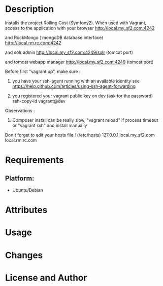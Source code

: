 Description
===========

Installs the project Rolling Cost (Symfony2).
When used with Vagrant, access to the application with your browser
http://local.my_sf2.com:4242

and RockMongo ( mongoDB database interface)
http://local.rm.rc.com:4242

and solr admin
http://local.my_sf2.com:4249/solr (tomcat port)

and tomcat webapp manager
http://local.my_sf2.com:4249 (tomcat port)

Before first "vagrant up", make sure :

1. you have your ssh-agent running with an available identity
see https://help.github.com/articles/using-ssh-agent-forwarding

2. you registered your vagrant public key on dev (ask for the password)
ssh-copy-id vagrant@dev

Observations :

1. Composer install can be really slow, "vagrant reload" if process timeout
or "vagrant ssh" and install manually

Don't forget to edit your hosts file ! (/etc/hosts)
127.0.0.1 local.my_sf2.com local.rm.rc.com

Requirements
============

## Platform:

* Ubuntu/Debian

Attributes
==========

Usage
=====

Changes
=======


License and Author
==================
